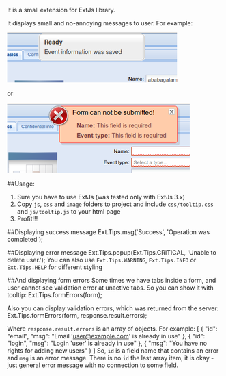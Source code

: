 It is a small extension for ExtJs library.

It displays small and no-annoying messages to user. For example:

<img src='https://github.com/millioner/ExtJsFunTip/blob/master/example-images/success.png?raw=true'/>

or

<img src='https://github.com/millioner/ExtJsFunTip/blob/master/example-images/form_error_.png?raw=true'/>

##Usage:

1. Sure you have to use ExtJs (was tested only with ExtJs 3.x)
2. Copy `js`, `css` and `image` folders to project and include `css/tooltip.css` and `js/tooltip.js` to your html page
3. Profit!!!

##Displaying success message
    Ext.Tips.msg('Success', 'Operation was completed');

##Displaying error message
    Ext.Tips.popup(Ext.Tips.CRITICAL, 'Unable to delete user.');
You can also use `Ext.Tips.WARNING`, `Ext.Tips.INFO` or `Ext.Tips.HELP` for different styling

##And displaying form errors
Some times we have tabs inside a form, and user cannot see validation error at unactive tabs. So you can show it with tooltip:
    Ext.Tips.formErrors(form);

Also you can display validation errors, which was returned from the server:
    Ext.Tips.formErrors(form, response.result.errors);

Where `response.result.errors` is an array of objects. For example:
    [
        {
            "id": "email",
            "msg": "Email 'user@example.com' is already in use"
        },
        {
            "id": "login",
            "msg": "Login 'user' is already in use"
        },
        {
            "msg": "You have no rights for adding new users"
        }
    ]
So, `id` is a field name that contains an error and `msg` is an error message. There is no `id` the last array item, it is okay - just general error message with no connection to some field.
